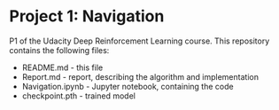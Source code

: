 # Project 1: Navigation
P1 of the Udacity Deep Reinforcement Learning course. This repository contains the following files:
* README.md - this file
* Report.md - report, describing the algorithm and implementation
* Navigation.ipynb - Jupyter notebook, containing the code
* checkpoint.pth - trained model

